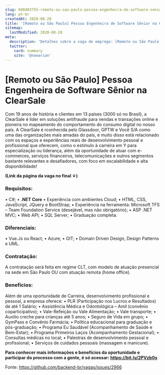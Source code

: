 ```yaml
---
slug: 688403755-remoto-ou-sao-paulo-pessoa-engenheira-de-software-senior-na-clearsale
lang: pt-br
createdAt: 2020-08-28
title: '[Remoto ou São Paulo] Pessoa Engenheira de Software Sênior na ClearSale - Vaga de Emprego'
sitemap:
  lastModified: 2020-08-28
meta:
  description: 'Detalhes sobre a vaga de emprego: [Remoto ou São Paulo] Pessoa Engenheira de Software Sênior na ClearSale'
  twitter:
    card: summary
    site: '@nawarian'
---
```


# [Remoto ou São Paulo] Pessoa Engenheira de Software Sênior na ClearSale


Com 19 anos de história e clientes em 13 países (3000 só no Brasil), a ClearSale é líder em soluções antifraude para vendas e transações online e pioneira no mapeamento do comportamento do consumo digital no nosso país. A ClearSale é rconhecida pelo Glassdoor, GPTW e Você S/A como uma das organizações mais amadas do país, e muito disso está relacionado com os espaços e experiências reais de desenvolvimento pessoal e profissional que oferecem, como o estímulo à carreira em Y para especialização ou liderança, além da oportunidade de atuar com e-commerces, serviços financeiros, telecomunicações e outros segmentos bastante relevantes e desafiadores, com foco em escalabilidade e alta disponibilidade!

**(Link da página da vaga no final ↓)**

### Requisitos:
• C#;
• **.NET Core**
• Experiência com ambientes Cloud;
• HTML, CSS, JavaScript, JQuery e BootStrap;
• Experiência na ferramenta: Microsoft TFS – Team Foundation Service (desejável, mas não obrigatório);
• ASP .NET MVC;
• Web API;
• SQL Server;
• Graduação completa.

### Diferenciais:
• Vue.Js ou React;
• Azure;
• GIT;
• Domain Driven Design, Design Patterns e UML.

### Contratação:
A contratação será feita em regime CLT, com modelo de atuação presencial na sede em São Paulo OU com atuação remota (home office).

### Benefícios:
Além de uma oportunidade de Carreira, desenvolvimento profissional e pessoal, a empresa oferece:
• PLR (Participação nos Lucros e Resultados) de até 1 Salário;
• Assistência Médica e Odontológica – Amil (convênio coparticipativo);
• Vale-Refeição ou Vale Alimentação;
• Vale transporte;
• Auxilio creche para crianças até 5 anos;
• Seguro de Vida em grupo;
• GymPass e Convênio Farmácia;
• Política educacional para graduação e pós-graduação;
• Programa Eu Saudável (Acompanhamento de Saúde e Bem-Estar);
• Programa Primeiros Laços (Acompanhamento Gestacional);
• Consultas médicas no local;
• Palestras de desenvolvimento pessoal e profissional;
• Serviços de cuidados pessoais (massagem e manicure).

**Para conhecer mais informações e benefícios da oportunidade e participar do processo com a gente, é só acessar: https://bit.ly/2PVzb0s**



Fonte: https://github.com/backend-br/vagas/issues/2966